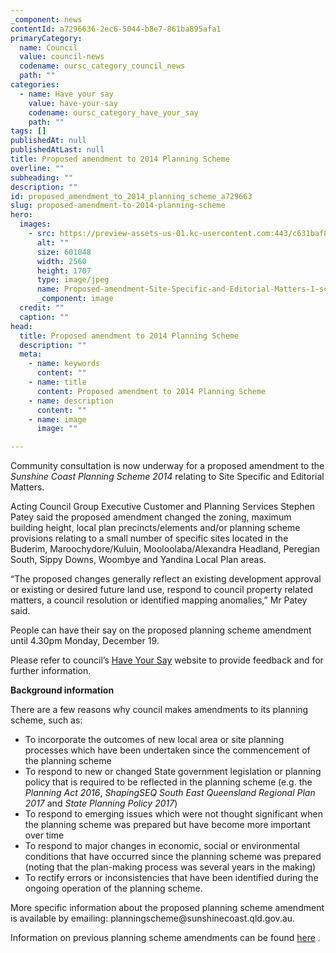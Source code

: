```yaml
---
_component: news
contentId: a7296636-2ec6-5044-b8e7-861ba895afa1
primaryCategory:
  name: Council
  value: council-news
  codename: oursc_category_council_news
  path: ""
categories:
  - name: Have your say
    value: have-your-say
    codename: oursc_category_have_your_say
    path: ""
tags: []
publishedAt: null
publishedAtLast: null
title: Proposed amendment to 2014 Planning Scheme
overline: ""
subheading: ""
description: ""
id: proposed_amendment_to_2014_planning_scheme_a729663
slug: proposed-amendment-to-2014-planning-scheme
hero:
  images:
    - src: https://preview-assets-us-01.kc-usercontent.com:443/c631baf8-1b46-001f-580c-d0001b68b4a8/c46198f9-9332-4cab-a90e-08d65e1d999f/Proposed-amendment-Site-Specific-and-Editorial-Matters-1-scaled.jpg
      alt: ""
      size: 601048
      width: 2560
      height: 1707
      type: image/jpeg
      name: Proposed-amendment-Site-Specific-and-Editorial-Matters-1-scaled.jpg
      _component: image
  credit: ""
  caption: ""
head:
  title: Proposed amendment to 2014 Planning Scheme
  description: ""
  meta:
    - name: keywords
      content: ""
    - name: title
      content: Proposed amendment to 2014 Planning Scheme
    - name: description
      content: ""
    - name: image
      image: ""

---
```

Community consultation is now underway for a proposed amendment to the *Sunshine Coast Planning Scheme 2014* relating to Site Specific and Editorial Matters.

Acting Council Group Executive Customer and Planning Services Stephen Patey said the proposed amendment changed the zoning, maximum building height, local plan precincts/elements and/or planning scheme provisions relating to a small number of specific sites located in the Buderim, Maroochydore/Kuluin, Mooloolaba/Alexandra Headland, Peregian South, Sippy Downs, Woombye and Yandina Local Plan areas.

“The proposed changes generally reflect an existing development approval or existing or desired future land use, respond to council property related matters, a council resolution or identified mapping anomalies,” Mr Patey said.

People can have their say on the proposed planning scheme amendment until 4.30pm Monday, December 19.

Please refer to council’s [Have Your Say](https://haveyoursay.sunshinecoast.qld.gov.au/site-specific-and-editorial-matters)
&#x20;website to provide feedback and for further information.

**Background information**

There are a few reasons why council makes amendments to its planning scheme, such as:

*   To incorporate the outcomes of new local area or site planning processes which have been undertaken since the commencement of the planning scheme
*   To respond to new or changed State government legislation or planning policy that is required to be reflected in the planning scheme (e.g. the *Planning Act 2016*, *ShapingSEQ South East Queensland Regional Plan 2017* and *State Planning Policy 2017*)
*   To respond to emerging issues which were not thought significant when the planning scheme was prepared but have become more important over time
*   To respond to major changes in economic, social or environmental conditions that have occurred since the planning scheme was prepared (noting that the plan-making process was several years in the making)
*   To rectify errors or inconsistencies that have been identified during the ongoing operation of the planning scheme.

More specific information about the proposed planning scheme amendment is available by emailing: planningscheme\@sunshinecoast.qld.gov.au.

Information on previous planning scheme amendments can be found [here](https://www.sunshinecoast.qld.gov.au/Development/Planning-Documents/Sunshine-Coast-Planning-Scheme-2014/Amendments-to-the-Sunshine-Coast-Planning-Scheme-2014)
.
